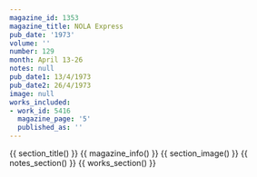 ```yaml
---
magazine_id: 1353
magazine_title: NOLA Express
pub_date: '1973'
volume: ''
number: 129
month: April 13-26
notes: null
pub_date1: 13/4/1973
pub_date2: 26/4/1973
image: null
works_included:
- work_id: 5416
  magazine_page: '5'
  published_as: ''
---
```


{{ section_title() }}
{{ magazine_info() }}
{{ section_image() }}
{{ notes_section() }}
{{ works_section() }}
